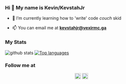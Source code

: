 ### Hi 👋 My name is Kevin/KevstahJr

- 🌱 I’m currently learning how to 'write' code *couch* skid

- 📫 You can email me at **kevstahjr@vexirmc.ga**

### My Stats
![github stats](https://github-readme-stats.vercel.app/api?username=KevstahJr&show_icons=true&theme=vue-dark)
[![Top languages](https://github-readme-stats.vercel.app/api/top-langs/?username=KevstahJr&theme=vue-dark)](https://github.com/KevstahJr)

### Follow me at
<p align="center">
<a href="https://twitter.com/kevstahjr" target="blank"><img align="center" src="https://cdn.jsdelivr.net/npm/simple-icons@3.0.1/icons/twitter.svg" alt="kevstahjr" height="20" width="20" /></a>
<a href="https://www.instagram.com/kevstahjr/" target="blank"><img align="center" src="https://cdn.jsdelivr.net/npm/simple-icons@3.0.1/icons/instagram.svg" alt="kevstahjr" height="20" width="20" /></a>
</p>
